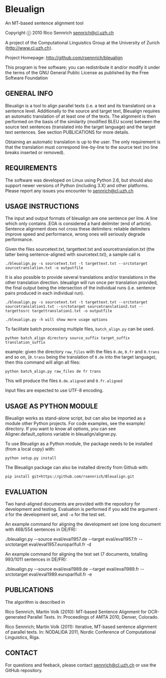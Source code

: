 # Bleualign

An MT-based sentence alignment tool

Copyright ⓒ 2010
Rico Sennrich <sennrich@cl.uzh.ch>

A project of the Computational Linguistics Group at the University of Zurich (http://www.cl.uzh.ch).

Project Homepage: http://github.com/rsennrich/bleualign

This program is free software; you can redistribute it and/or modify it under the terms of the GNU General Public License as published by the Free Software Foundation

## GENERAL INFO

Bleualign is a tool to align parallel texts (i.e. a text and its translation) on a sentence level.
Additionally to the source and target text, Bleualign requires an automatic translation of at least one of the texts.
The alignment is then performed on the basis of the similarity (modified BLEU score) between the source text sentences (translated into the target language) and the target text sentences.
See section PUBLICATIONS for more details.

Obtaining an automatic translation is up to the user. The only requirement is that the translation must correspond line-by-line to the source text (no line breaks inserted or removed).

## REQUIREMENTS

The software was developed on Linux using Python 2.6, but should also support newer versions of Python (including 3.X) and other platforms.
Please report any issues you encounter to sennrich@cl.uzh.ch

## USAGE INSTRUCTIONS

The input and output formats of bleualign are one sentence per line.
A line which only contains .EOA is considered a hard delimiter (end of article).
Sentence alignment does not cross these delimiters: reliable delimiters improve speed and performance, wrong ones will seriously degrade performance.

Given the files sourcetext.txt, targettext.txt and sourcetranslation.txt (the latter being sentence-aligned with sourcetext.txt), a sample call is

    ./bleualign.py -s sourcetext.txt -t targettext.txt --srctotarget sourcetranslation.txt -o outputfile

It is also possible to provide several translations and/or translations in the other translation direction.
bleualign will run once per translation provided, the final output being the intersection of the individual runs (i.e. sentence pairs produced in each individual run).

    ./bleualign.py -s sourcetext.txt -t targettext.txt --srctotarget sourcetranslation1.txt --srctotarget sourcetranslation2.txt --targettosrc targettranslation1.txt -o outputfile

    ./bleualign.py -h will show more usage options

To facilitate batch processing multiple files, `batch_align.py` can be used.

    python batch_align directory source_suffix target_suffix translation_suffix

example: given the directory `raw_files` with the files `0.de`, `0.fr` and `0.trans` and so on, (`0.trans` being the translation of `0.de` into the target language), then this command will align all files:

    python batch_align.py raw_files de fr trans

This will produce the files `0.de.aligned` and `0.fr.aligned`

Input files are expected to use UTF-8 encoding.

## USAGE AS PYTHON MODULE

Bleualign works as stand-alone script, but can also be imported as a module other Python projects.
For code examples, see the example/ directory. If you want to know all options, you can see Aligner.default_options variable in bleualign/aligner.py.

To use Bleualign as a Python module, the package needs to be installed (from a local copy) with:

    python setup.py install

The Bleualign package can also be installed directly from Github with:

    pip install git+https://github.com/rsennrich/Bleualign.git

## EVALUATION

Two hand-aligned documents are provided with the repository for development and testing.
Evaluation is performed if you add the argument `-d` for the development set, and `-e` for the test set.

An example command for aligning the development set (one long document with 468/554 sentences in DE/FR):

./bleualign.py --source eval/eval1957.de --target eval/eval1957.fr --srctotarget eval/eval1957.europarlfull.fr -d

An example command for aligning the test set (7 documents, totalling 993/1011 sentences in DE/FR):

./bleualign.py --source eval/eval1989.de --target eval/eval1989.fr --srctotarget eval/eval1989.europarlfull.fr -e

## PUBLICATIONS

The algorithm is described in

Rico Sennrich, Martin Volk (2010):
MT-based Sentence Alignment for OCR-generated Parallel Texts. In: Proceedings of AMTA 2010, Denver, Colorado.

Rico Sennrich; Martin Volk (2011):
Iterative, MT-based sentence alignment of parallel texts. In: NODALIDA 2011, Nordic Conference of Computational Linguistics, Riga.

## CONTACT

For questions and feeback, please contact sennrich@cl.uzh.ch or use the GitHub repository.
